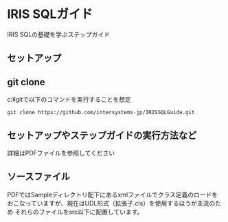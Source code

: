 # IRIS SQLガイド

 IRIS SQLの基礎を学ぶステップガイド

## セットアップ

## git clone

c:¥gitで以下のコマンドを実行することを想定

```
git clone https://github.com/intersystems-jp/IRISSQLGuide.git
```

## セットアップやステップガイドの実行方法など

詳細はPDFファイルを参照してください


## ソースファイル

PDFではSampleディレクトリ配下にあるxmlファイルでクラス定義のロードをおこなっていますが、現在はUDL形式（拡張子.cls）を使用するほうが主流のため
それらのファイルをsrc以下に配置しています。


